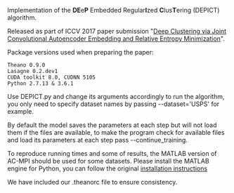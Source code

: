 Implementation of the **DE**e**P** Embedded Regular**I**zed **C**lus**T**ering (DEPICT) algorithm.

Released as part of ICCV 2017 paper submission "[Deep Clustering via Joint Convolutional Autoencoder Embedding and Relative Entropy Minimization](https://arxiv.org/abs/1704.06327)".

Package versions used when preparing the paper:

    Theano 0.9.0
    Lasagne 0.2.dev1
    CUDA toolkit 8.0, CUDNN 5105
    Python 2.7.13 & 3.6.1

Use DEPICT.py and change its arguments accordingly to run the algorithm, you only need to specify dataset names by passing --dataset='USPS' for example.

By default the model saves the parameters at each step but will not load them if the files are available, to make the program check for available files and load its parameters at each step pass --continue_training.

To reproduce running times and some of results, the MATLAB version of AC-MPI should be used for some datasets. Please install the MATLAB engine for Python, you can follow the original [installation instructions](https://www.mathworks.com/help/matlab/matlab_external/install-the-matlab-engine-for-python.html)

We have included our .theanorc file to ensure consistency.
